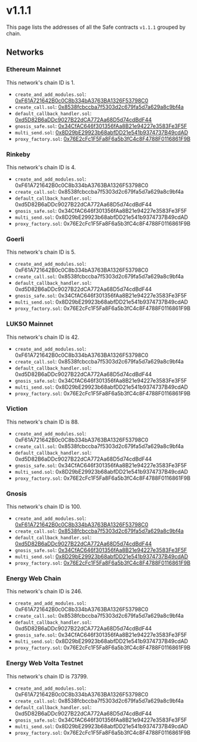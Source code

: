 # v1.1.1

This page lists the addresses of all the Safe contracts `v1.1.1` grouped by chain.

## Networks

### Ethereum Mainnet

This network's chain ID is 1.

- `create_and_add_modules.sol`: [0xF61A721642B0c0C8b334bA3763BA1326F53798C0](https://etherscan.io/address/0xF61A721642B0c0C8b334bA3763BA1326F53798C0)
- `create_call.sol`: [0x8538fcbccba7f5303d2c679fa5d7a629a8c9bf4a](https://etherscan.io/address/0x8538fcbccba7f5303d2c679fa5d7a629a8c9bf4a)
- `default_callback_handler.sol`: [0xd5D82B6aDDc9027B22dCA772Aa68D5d74cdBdF44](https://etherscan.io/address/0xd5D82B6aDDc9027B22dCA772Aa68D5d74cdBdF44)
- `gnosis_safe.sol`: [0x34CfAC646f301356fAa8B21e94227e3583Fe3F5F](https://etherscan.io/address/0x34CfAC646f301356fAa8B21e94227e3583Fe3F5F)
- `multi_send.sol`: [0x8D29bE29923b68abfDD21e541b9374737B49cdAD](https://etherscan.io/address/0x8D29bE29923b68abfDD21e541b9374737B49cdAD)
- `proxy_factory.sol`: [0x76E2cFc1F5Fa8F6a5b3fC4c8F4788F0116861F9B](https://etherscan.io/address/0x76E2cFc1F5Fa8F6a5b3fC4c8F4788F0116861F9B)

### Rinkeby

This network's chain ID is 4.

- `create_and_add_modules.sol`: 0xF61A721642B0c0C8b334bA3763BA1326F53798C0
- `create_call.sol`: 0x8538fcbccba7f5303d2c679fa5d7a629a8c9bf4a
- `default_callback_handler.sol`: 0xd5D82B6aDDc9027B22dCA772Aa68D5d74cdBdF44
- `gnosis_safe.sol`: 0x34CfAC646f301356fAa8B21e94227e3583Fe3F5F
- `multi_send.sol`: 0x8D29bE29923b68abfDD21e541b9374737B49cdAD
- `proxy_factory.sol`: 0x76E2cFc1F5Fa8F6a5b3fC4c8F4788F0116861F9B

### Goerli

This network's chain ID is 5.

- `create_and_add_modules.sol`: 0xF61A721642B0c0C8b334bA3763BA1326F53798C0
- `create_call.sol`: 0x8538fcbccba7f5303d2c679fa5d7a629a8c9bf4a
- `default_callback_handler.sol`: 0xd5D82B6aDDc9027B22dCA772Aa68D5d74cdBdF44
- `gnosis_safe.sol`: 0x34CfAC646f301356fAa8B21e94227e3583Fe3F5F
- `multi_send.sol`: 0x8D29bE29923b68abfDD21e541b9374737B49cdAD
- `proxy_factory.sol`: 0x76E2cFc1F5Fa8F6a5b3fC4c8F4788F0116861F9B

### LUKSO Mainnet

This network's chain ID is 42.

- `create_and_add_modules.sol`: 0xF61A721642B0c0C8b334bA3763BA1326F53798C0
- `create_call.sol`: 0x8538fcbccba7f5303d2c679fa5d7a629a8c9bf4a
- `default_callback_handler.sol`: 0xd5D82B6aDDc9027B22dCA772Aa68D5d74cdBdF44
- `gnosis_safe.sol`: 0x34CfAC646f301356fAa8B21e94227e3583Fe3F5F
- `multi_send.sol`: 0x8D29bE29923b68abfDD21e541b9374737B49cdAD
- `proxy_factory.sol`: 0x76E2cFc1F5Fa8F6a5b3fC4c8F4788F0116861F9B

### Viction

This network's chain ID is 88.

- `create_and_add_modules.sol`: 0xF61A721642B0c0C8b334bA3763BA1326F53798C0
- `create_call.sol`: 0x8538fcbccba7f5303d2c679fa5d7a629a8c9bf4a
- `default_callback_handler.sol`: 0xd5D82B6aDDc9027B22dCA772Aa68D5d74cdBdF44
- `gnosis_safe.sol`: 0x34CfAC646f301356fAa8B21e94227e3583Fe3F5F
- `multi_send.sol`: 0x8D29bE29923b68abfDD21e541b9374737B49cdAD
- `proxy_factory.sol`: 0x76E2cFc1F5Fa8F6a5b3fC4c8F4788F0116861F9B

### Gnosis

This network's chain ID is 100.

- `create_and_add_modules.sol`: [0xF61A721642B0c0C8b334bA3763BA1326F53798C0](https://gnosisscan.io/address/0xF61A721642B0c0C8b334bA3763BA1326F53798C0)
- `create_call.sol`: [0x8538fcbccba7f5303d2c679fa5d7a629a8c9bf4a](https://gnosisscan.io/address/0x8538fcbccba7f5303d2c679fa5d7a629a8c9bf4a)
- `default_callback_handler.sol`: [0xd5D82B6aDDc9027B22dCA772Aa68D5d74cdBdF44](https://gnosisscan.io/address/0xd5D82B6aDDc9027B22dCA772Aa68D5d74cdBdF44)
- `gnosis_safe.sol`: [0x34CfAC646f301356fAa8B21e94227e3583Fe3F5F](https://gnosisscan.io/address/0x34CfAC646f301356fAa8B21e94227e3583Fe3F5F)
- `multi_send.sol`: [0x8D29bE29923b68abfDD21e541b9374737B49cdAD](https://gnosisscan.io/address/0x8D29bE29923b68abfDD21e541b9374737B49cdAD)
- `proxy_factory.sol`: [0x76E2cFc1F5Fa8F6a5b3fC4c8F4788F0116861F9B](https://gnosisscan.io/address/0x76E2cFc1F5Fa8F6a5b3fC4c8F4788F0116861F9B)

### Energy Web Chain

This network's chain ID is 246.

- `create_and_add_modules.sol`: 0xF61A721642B0c0C8b334bA3763BA1326F53798C0
- `create_call.sol`: 0x8538fcbccba7f5303d2c679fa5d7a629a8c9bf4a
- `default_callback_handler.sol`: 0xd5D82B6aDDc9027B22dCA772Aa68D5d74cdBdF44
- `gnosis_safe.sol`: 0x34CfAC646f301356fAa8B21e94227e3583Fe3F5F
- `multi_send.sol`: 0x8D29bE29923b68abfDD21e541b9374737B49cdAD
- `proxy_factory.sol`: 0x76E2cFc1F5Fa8F6a5b3fC4c8F4788F0116861F9B

### Energy Web Volta Testnet

This network's chain ID is 73799.

- `create_and_add_modules.sol`: 0xF61A721642B0c0C8b334bA3763BA1326F53798C0
- `create_call.sol`: 0x8538fcbccba7f5303d2c679fa5d7a629a8c9bf4a
- `default_callback_handler.sol`: 0xd5D82B6aDDc9027B22dCA772Aa68D5d74cdBdF44
- `gnosis_safe.sol`: 0x34CfAC646f301356fAa8B21e94227e3583Fe3F5F
- `multi_send.sol`: 0x8D29bE29923b68abfDD21e541b9374737B49cdAD
- `proxy_factory.sol`: 0x76E2cFc1F5Fa8F6a5b3fC4c8F4788F0116861F9B
